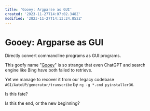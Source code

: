 ```yaml
---
title: 'Gooey: Argparse as GUI'
created: '2023-11-27T14:07:02.348Z'
modified: '2023-11-27T14:13:24.052Z'
---
```


# Gooey: Argparse as GUI

Directly convert commandline programs as GUI programs.

This goofy name "[Gooey](https://github.com/chriskiehl/Gooey)" is so strange that even ChatGPT and search engine like Bing have both failed to retrieve.

Yet we manage to recover it from our legacy codebase `AGI/AutoUP/generator/transcribe` by `rg -g *.cmd pyinstaller36`.

Is this fate? 

Is this the end, or the new beginning?
